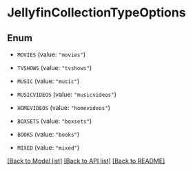 # JellyfinCollectionTypeOptions

## Enum


* `MOVIES` (value: `"movies"`)

* `TVSHOWS` (value: `"tvshows"`)

* `MUSIC` (value: `"music"`)

* `MUSICVIDEOS` (value: `"musicvideos"`)

* `HOMEVIDEOS` (value: `"homevideos"`)

* `BOXSETS` (value: `"boxsets"`)

* `BOOKS` (value: `"books"`)

* `MIXED` (value: `"mixed"`)


[[Back to Model list]](../README.md#documentation-for-models) [[Back to API list]](../README.md#documentation-for-api-endpoints) [[Back to README]](../README.md)


